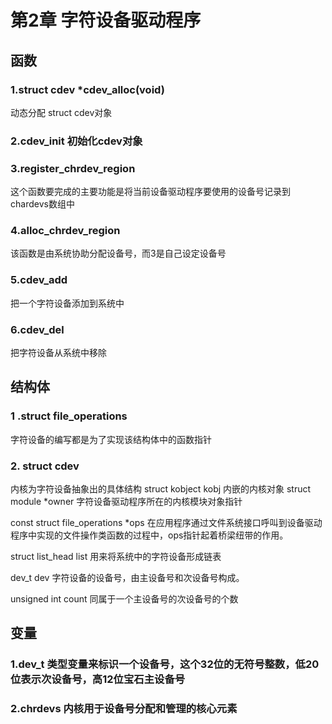 # 第2章 字符设备驱动程序

## 函数
### 1.struct cdev *cdev_alloc(void)
动态分配 struct cdev对象

### 2.cdev_init 初始化cdev对象

### 3.register_chrdev_region
这个函数要完成的主要功能是将当前设备驱动程序要使用的设备号记录到chardevs数组中

### 4.alloc_chrdev_region
该函数是由系统协助分配设备号，而3是自己设定设备号

### 5.cdev_add
把一个字符设备添加到系统中

### 6.cdev_del
把字符设备从系统中移除

## 结构体
### 1 .struct file_operations
字符设备的编写都是为了实现该结构体中的函数指针

### 2. struct cdev
内核为字符设备抽象出的具体结构
struct kobject kobj 内嵌的内核对象
struct module *owner 字符设备驱动程序所在的内核模块对象指针

const struct file_operations *ops 在应用程序通过文件系统接口呼叫到设备驱动程序中实现的文件操作类函数的过程中，ops指针起着桥梁纽带的作用。

struct list_head list 用来将系统中的字符设备形成链表

dev_t dev 字符设备的设备号，由主设备号和次设备号构成。

unsigned int count 同属于一个主设备号的次设备号的个数

## 变量

### 1.dev_t 类型变量来标识一个设备号，这个32位的无符号整数，低20位表示次设备号，高12位宝石主设备号

### 2.chrdevs 内核用于设备号分配和管理的核心元素
